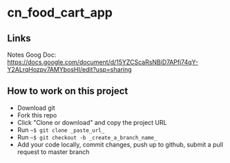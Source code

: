 # cn_food_cart_app

## Links
Notes Goog Doc:
https://docs.google.com/document/d/15YZCScaRsNBiD7APfj74qY-Y2ALrqHozpv7AMYbosHI/edit?usp=sharing

## How to work on this project
- Download git
- Fork this repo
- Click "Clone or download" and copy the project URL
- Run `~$ git clone _paste_url_`
- Run `~$ git checkout -b _create_a_branch_name_`
- Add your code locally, commit changes, push up to github, submit a pull request to master branch
